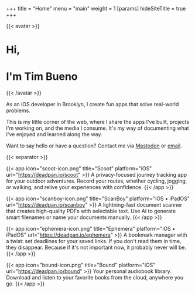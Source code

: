 +++
title = "Home"
menu = "main"
weight = 1
[params]
  hideSiteTitle = true
+++

{{< avatar >}}
# Hi,
# I'm Tim Bueno
{{< /avatar >}}

As an iOS developer in Brooklyn, I create fun apps that solve real-world problems.

This is my little corner of the web, where I share the apps I've built, projects I'm working on, and the media I consume. It's my way of documenting what I've enjoyed and learned along the way.

Want to say hello or have a question? Contact me via [Mastodon](https://mastodon.social/@timbueno) or [email](mailto:hi@timbueno.com).

{{< separator >}}

{{< app icon="scoot-icon.png" title="Scoot" platform="iOS" url="https://deadpan.io/scoot" >}}
A privacy-focused journey tracking app for your outdoor adventures. Record your routes, whether cycling, jogging, or walking, and relive your experiences with confidence.
{{< /app >}}

{{< app icon="scanboy-icon.png" title="ScanBoy" platform="iOS • iPadOS" url="https://deadpan.io/scanboy" >}}
A lightning-fast document scanner that creates high-quality PDFs with selectable text. Use AI to generate smart filenames or name your documents manually.
{{< /app >}}

{{< app icon="ephemera-icon.png" title="Ephemera" platform="iOS • iPadOS" url="https://deadpan.io/ephemera" >}}
A bookmark manager with a twist: set deadlines for your saved links. If you don't read them in time, they disappear. Because if it's not important now, it probably never will be.
{{< /app >}}

{{< app icon="bound-icon.png" title="Bound" platform="iOS" url="https://deadpan.io/bound" >}}
Your personal audiobook library. Download and listen to your favorite books from the cloud, anywhere you go.
{{< /app >}}